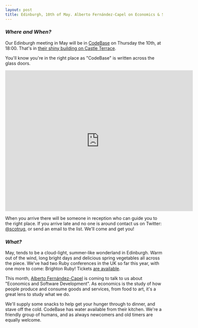 ```yaml
---
layout: post
title: Edinburgh, 10th of May. Alberto Fernández-Capel on Economics & Software development
---
```


### *Where and When?*

Our Edinburgh meeting in May will be in <a href="http://www.thisiscodebase.com/">CodeBase</a> on Thursday the 10th, at 18:00. That's in <a href="http://www.openstreetmap.org/node/2622756843#map=18/55.94652/-3.20081&layers=C">their shiny building on Castle Terrace</a>.

You'll know you're in the right place as "CodeBase" is written across the glass doors.

<iframe src="https://www.google.com/maps/embed?pb=!1m0!3m2!1sen!2suk!4v1483872929132!6m8!1m7!1sVSL7PfdVl9-Er1E-TE_AdA!2m2!1d55.94717620478372!2d-3.201899568462977!3f123.96453758660971!4f-14.18015060339934!5f0.7820865974627469" width="600" height="450" frameborder="0" style="border:0" allowfullscreen></iframe>

When you arrive there will be someone in reception who can guide you to the right place. If you arrive late and no one is around contact us on Twitter: <a href="https://twitter.com/scotrug">@scotrug</a>, or send an email to the list. We'll come and get you!

### *What?*

May, tends to be a cloud-light, summer-like wonderland in Edinburgh. Warm out of the wind, long bright days and delicious spring vegetables all across the piece. We've had two Ruby conferences in the UK so far this year, with one more to come: Brighton Ruby! Tickets <a href="https://brightonruby.com">are available</a>.

This month, <a href="https://twitter.com/afcapel">Alberto Fernández-Capel</a> is coming to talk to us about "Economics and Software Development". As economics is the study of how people produce and consume goods and services, from food to art, it's a great lens to study what we do.

We'll supply some snacks to help get your hunger through to dinner, and stave off the cold. CodeBase has water available from their kitchen. We're a friendly group of humans, and as always newcomers and old timers are equally welcome.
